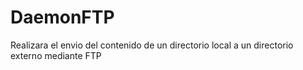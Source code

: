 # DaemonFTP

Realizara el envio del contenido de un directorio local a un directorio externo mediante FTP
